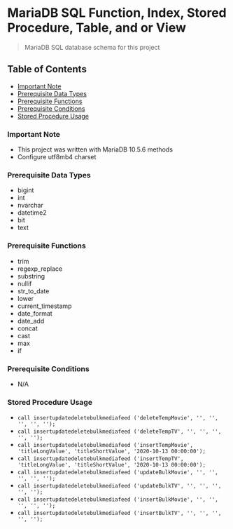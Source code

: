 # MariaDB SQL Function, Index, Stored Procedure, Table, and or View
> MariaDB SQL database schema for this project

## Table of Contents
* [Important Note](#important-note)
* [Prerequisite Data Types](#prerequisite-data-types)
* [Prerequisite Functions](#prerequisite-functions)
* [Prerequisite Conditions](#prerequisite-conditions)
* [Stored Procedure Usage](#stored-procedure-usage)

### **Important Note**
* This project was written with MariaDB 10.5.6 methods
* Configure utf8mb4 charset

### Prerequisite Data Types
* bigint
* int
* nvarchar
* datetime2
* bit
* text

### Prerequisite Functions
* trim
* regexp_replace
* substring
* nullif
* str_to_date
* lower
* current_timestamp
* date_format
* date_add
* concat
* cast
* max
* if

### Prerequisite Conditions
* N/A

### Stored Procedure Usage
* `call insertupdatedeletebulkmediafeed ('deleteTempMovie', '', '', '', '', '');`
* `call insertupdatedeletebulkmediafeed ('deleteTempTV', '', '', '', '', '');`
* `call insertupdatedeletebulkmediafeed ('insertTempMovie', 'titleLongValue', 'titleShortValue', '2020-10-13 00:00:00');`
* `call insertupdatedeletebulkmediafeed ('insertTempTV', 'titleLongValue', 'titleShortValue', '2020-10-13 00:00:00');`
* `call insertupdatedeletebulkmediafeed ('updateBulkMovie', '', '', '', '', '');`
* `call insertupdatedeletebulkmediafeed ('updateBulkTV', '', '', '', '', '');`
* `call insertupdatedeletebulkmediafeed ('insertBulkMovie', '', '', '', '', '');`
* `call insertupdatedeletebulkmediafeed ('insertBulkTV', '', '', '', '', '');`
